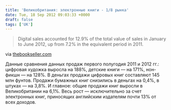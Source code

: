 ```yaml
---
title: 'Великобритания: электронные книги - 1/8 рынка'
date: Tue, 18 Sep 2012 09:03:33 +0000
draft: false
tags: ['UK']
---
```


> Digital sales accounted for 12.9% of the total value of sales in January to June 2012, up from 7.2% in the equivalent period in 2011.

via [thebookseller.com](http://www.thebookseller.com/news/pa-half-year-fiction-e-book-sales-increased-188.html)

Данные сравнения данных продаж первого полугодия 2011 и 2012 гг.: цифровая художка выросла на 188%, детские книги — на 171%, нон-фикшн — на 128%. В деньгах продажи цифровых книг составляют 145 млн фунтов. Продажи бумажных книг снизились в деньгах на 0,4%, в штуках — на 3,8%. И главное: общие продажи книг выросли в Великобритании на 6,1%. Весь рост — исключительно за счет электронных книг, приносящих английским издателям почти 13% от всех доходов.